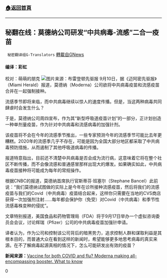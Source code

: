 ###  [:house:返回首頁](https://github.com/ourhimalayas/txt)
---


## 秘翻在线：莫德纳公司研发“中共病毒-流感”二合一疫苗
` 秘密翻译组G-Translators` [轉載自GNews](https://gnews.org/zh-hans/1525219/)

#### 编译：彩虹
校对：萌萌的朋克
![](https://assets.gnews.org/wp-content/uploads/2021/09/4-13.jpg)图片来源：布雷登顿先驱报
9月10日，据《迈阿密先驱报》（Miami Herald）报道，莫德纳（Moderna）公司欲将中共病毒疫苗和流感疫苗合并在一起强制接种。

流感季节即将来临，而中共病毒继续以惊人的速度传播。但是，当这两种病毒共同肆虐时会发生什么？

于是，莫德纳公司周四宣布，作为其“新型呼吸道疫苗计划”的一部分，正计划创造一种单剂量疫苗，作为针对中共病毒和流感病毒的加强针剂。

该疫苗将不会在今年的流感季节推出，一些专家预测今年的流感季节可能比去年更糟糕。2020年的流感季几乎不存在，可能是因为全国大部分地区都采取了中共病毒预防措施，从而遏制了其他呼吸道病毒的传播。

报道特意指出，目前还不清楚中共病毒是否会成为流行病，这意味着它将在整个社区不断传播，而不会像流感和普通感冒那样出现大的爆发。如果确实如此，中共病毒疫苗接种将可能成为每年的常规操作。

根据CNBC的报道，莫德纳首席执行官斯蒂芬·班塞尔（Stephane Bancel）此前说：“我们莫德纳试图做的实际上是今年在诊所接种流感疫苗，然后将我们的流感疫苗与我们的Covid（中共病毒）疫苗结合起来，这样你只需要在当地的CVS商店获得一次加强剂注射……每年都会保护你（免受）对Covid（中共病毒）和季节性流感毒株变种的侵扰”。

文章特别报道，美国食品和药物管理局（FDA）将于9月17日举办一个虚拟咨询委员会会议，讨论辉瑞（Pfizer）公司的中共病毒疫苗加强针申请。

译者认为，作为公司和控制该公司背后的暗黑势力，追求控制人群和谋取利益是其根本目的，而普通大众在看到这样的新闻时，希望能够更多地思考病毒的真实来源。在不了解病毒起源真相的情况下，怎么可能研发出有效的疫苗？

**新闻来源：**[Vaccine for both COVID and flu? Moderna making all-encompassing booster. What to know](https://www.miamiherald.com/news/coronavirus/article254115503.html)

0
